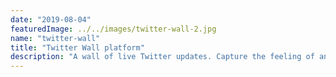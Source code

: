 ```yaml
---
date: "2019-08-04"
featuredImage: ../../images/twitter-wall-2.jpg
name: "twitter-wall"
title: "Twitter Wall platform"
description: "A wall of live Twitter updates. Capture the feeling of an event based on a hashtag configured in the backoffice. Twitter wall get people talking and help extend the event's reach."
---
```


